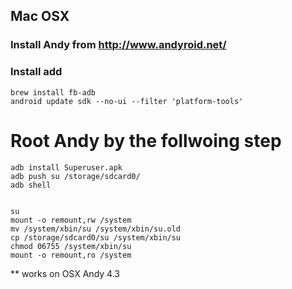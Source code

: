 ## Mac OSX

### Install Andy from http://www.andyroid.net/

### Install add

    brew install fb-adb
    android update sdk --no-ui --filter 'platform-tools'

# Root Andy by the follwoing step

    adb install Superuser.apk
    adb push su /storage/sdcard0/
    adb shell


    su
    mount -o remount,rw /system
    mv /system/xbin/su /system/xbin/su.old
    cp /storage/sdcard0/su /system/xbin/su
    chmod 06755 /system/xbin/su
    mount -o remount,ro /system


** works on OSX Andy 4.3
